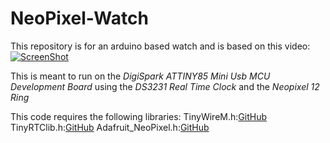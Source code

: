 # NeoPixel-Watch
This repository is for an arduino based watch and is based on this video:
[![ScreenShot](https://raw.githubusercontent.com/powerpoint45/NeoPixel-Watch/master/video.png)](http://notyetuploaded)

This is meant to run on the *DigiSpark ATTINY85 Mini Usb MCU Development Board* using the *DS3231 Real Time Clock* and the *Neopixel 12 Ring*

This code requires the following libraries:
TinyWireM.h:[GitHub](https://github.com/adafruit/TinyWireM)
TinyRTClib.h:[GitHub](https://github.com/adafruit/TinyRTCLib)
Adafruit_NeoPixel.h:[GitHub](https://github.com/adafruit/Adafruit_NeoPixel)


